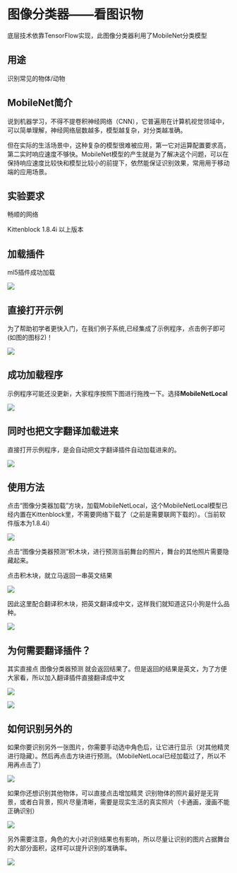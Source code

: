 # 图像分类器——看图识物 

底层技术依靠TensorFlow实现，此图像分类器利用了MobileNet分类模型

## 用途

识别常见的物体/动物

## MobileNet简介

说到机器学习，不得不提卷积神经网络（CNN），它普遍用在计算机视觉领域中，可以简单理解，神经网络层数越多，模型越复杂，对分类越准确。

但在实际的生活场景中，这种复杂的模型很难被应用，第一它对运算配置要求高，第二实时响应速度不够快。MobileNet模型的产生就是为了解决这个问题，可以在保持响应速度比较快和模型比较小的前提下，依然能保证识别效果，常用用于移动端的应用场景。

## 实验要求

畅顺的网络

Kittenblock 1.8.4i 以上版本

## 加载插件

ml5插件成功加载

![](./images/ml.png)



## 直接打开示例

为了帮助初学者更快入门，在我们例子系统,已经集成了示例程序，点击例子即可(如图的图标2)！

![](images/c01_09.png)



## 成功加载程序

示例程序可能还没更新，大家程序按照下图进行拖拽一下。选择**MobileNetLocal**

![](./images/c02_01.png)



## 同时也把文字翻译加载进来

直接打开示例程序，是会自动把文字翻译插件自动加载进来的。

![](./images/c02_02.png)

## 使用方法

点击“图像分类器加载”方块，加载MobileNetLocal，这个MobileNetLocal模型已经内置在Kittenblock里，不需要网络下载了（之前是需要联网下载的）。（当前软件版本为1.8.4i）

![](images/c02_08.png)



点击“图像分类器预测”积木块，进行预测当前舞台的照片，舞台的其他照片需要隐藏起来。

点击积木块，就立马返回一串英文结果

![](./images/c02_09.png)



因此这里配合翻译积木块，把英文翻译成中文，这样我们就知道这只小狗是什么品种。

![](./images/c02_07.png)



## 为何需要翻译插件？

其实直接点 图像分类器预测 就会返回结果了。但是返回的结果是英文，为了方便大家看，所以加入翻译插件直接翻译成中文

![](./images/c02_09.png)

![](./images/c02_10.png)

## 如何识别另外的

如果你要识别另外一张图片，你需要手动选中角色后，让它进行显示（对其他精灵进行隐藏）。然后再点击方块进行预测。（MobileNetLocal已经加载过了，所以不用再点击了）

![](./images/c02_03.png)

如果你还想识别其他物体，可以直接点击增加精灵
识别物体的照片最好是无背景，或者白背景，照片尽量清晰，需要是现实生活的真实照片（卡通画，漫画不能正确识别）

![](./images/c02_04.png)

另外需要注意，角色的大小对识别结果也有影响，所以尽量让识别的图片占据舞台的大部分面积，这样可以提升识别的准确率。

![](./images/c02_05.png)
